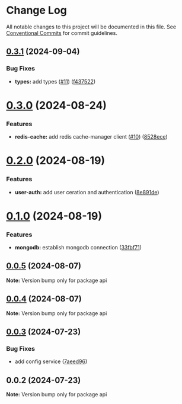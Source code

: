 # Change Log

All notable changes to this project will be documented in this file.
See [Conventional Commits](https://conventionalcommits.org) for commit guidelines.

## [0.3.1](https://github.com/itaygoz/grocery-list/compare/api@0.3.0...api@0.3.1) (2024-09-04)


### Bug Fixes

* **types:** add types ([#11](https://github.com/itaygoz/grocery-list/issues/11)) ([f437522](https://github.com/itaygoz/grocery-list/commit/f437522d38a9d78fd936acd400c5f3364a1d9629))





# [0.3.0](https://github.com/itaygoz/grocery-list/compare/api@0.2.0...api@0.3.0) (2024-08-24)


### Features

* **redis-cache:** add redis cache-manager client ([#10](https://github.com/itaygoz/grocery-list/issues/10)) ([8528ece](https://github.com/itaygoz/grocery-list/commit/8528ece7af8bb86e44bfc9f60ab5436b171eab7a))





# [0.2.0](https://github.com/itaygoz/grocery-list/compare/api@0.1.0...api@0.2.0) (2024-08-19)


### Features

* **user-auth:** add user ceration and authentication ([8e891de](https://github.com/itaygoz/grocery-list/commit/8e891dead49e613d5decd228b9ac57c086fda19b))





# [0.1.0](https://github.com/itaygoz/grocery-list/compare/api@0.0.5...api@0.1.0) (2024-08-19)


### Features

* **mongodb:** establish mongodb connection ([33fbf71](https://github.com/itaygoz/grocery-list/commit/33fbf713fddea6c6aba1201dc3f865a76665a027))





## [0.0.5](https://github.com/itaygoz/grocery-list/compare/api@0.0.4...api@0.0.5) (2024-08-07)

**Note:** Version bump only for package api





## [0.0.4](https://github.com/itaygoz/grocery-list/compare/api@0.0.3...api@0.0.4) (2024-08-07)

**Note:** Version bump only for package api





## [0.0.3](https://github.com/itaygoz/grocery-list/compare/api@0.0.2...api@0.0.3) (2024-07-23)


### Bug Fixes

* add config service ([7aeed96](https://github.com/itaygoz/grocery-list/commit/7aeed962b4ab5dd5234a1379c4b6ade3a3622461))





## 0.0.2 (2024-07-23)

**Note:** Version bump only for package api
